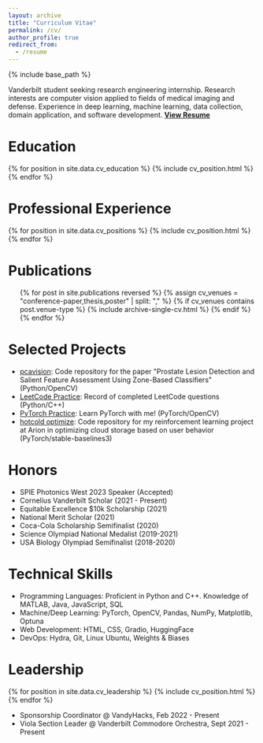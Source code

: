 ```yaml
---
layout: archive
title: "Curriculum Vitae"
permalink: /cv/
author_profile: true
redirect_from:
  - /resume
---
```


{% include base_path %}

Vanderbilt student seeking research engineering internship.
Research interests are computer vision applied to fields of medical imaging and defense.
Experience in deep learning, machine learning, data collection, domain application, and software development.
<b><a href="https://drive.google.com/file/d/10ApYK1SxeYPjTSCy-3zC7kUrU3N93iV2/view?usp=sharing">View Resume</a></b>

# Education
{% for position in site.data.cv_education %}
  {% include cv_position.html %}
{% endfor %}


# Professional Experience
{% for position in site.data.cv_positions %}
  {% include cv_position.html %}
{% endfor %}


# Publications
<ul>
{% for post in site.publications reversed %}
  {% assign cv_venues = "conference-paper,thesis,poster" | split: "," %}
  {% if cv_venues contains post.venue-type %}
    {% include archive-single-cv.html %}
  {% endif %}
{% endfor %}
</ul>


# Selected Projects
* [pcavision](https://github.com/Nano1337/pcavision): Code repository for the paper "Prostate Lesion Detection and Salient Feature Assessment Using Zone-Based Classifiers" (Python/OpenCV)
* [LeetCode Practice](https://github.com/Nano1337/LeetCodePractice): Record of completed LeetCode questions (Python/C++)
* [PyTorch Practice](https://github.com/Nano1337/PytorchPractice): Learn PyTorch with me! (PyTorch/OpenCV)
* [hotcold optimize](https://github.com/Nano1337/HotColdOptimize): Code repository for my reinforcement learning project at Arion in optimizing cloud storage based on user behavior (PyTorch/stable-baselines3)

# Honors
* SPIE Photonics West 2023 Speaker (Accepted)
* Cornelius Vanderbilt Scholar (2021 - Present)
* Equitable Excellence $10k Scholarship (2021)
* National Merit Scholar (2021)
* Coca-Cola Scholarship Semifinalist (2020)
* Science Olympiad National Medalist (2019-2021)
* USA Biology Olympiad Semifinalist (2018-2020)


# Technical Skills
* Programming Languages: Proficient in Python and C++. Knowledge of MATLAB, Java, JavaScript, SQL
* Machine/Deep Learning: PyTorch, OpenCV, Pandas, NumPy, Matplotlib, Optuna
* Web Development: HTML, CSS, Gradio, HuggingFace
* DevOps: Hydra, Git, Linux Ubuntu, Weights & Biases

# Leadership
{% for position in site.data.cv_leadership %}
  {% include cv_position.html %}
{% endfor %}
* Sponsorship Coordinator @ VandyHacks, Feb 2022 - Present
* Viola Section Leader @ Vanderbilt Commodore Orchestra, Sept 2021 - Present
